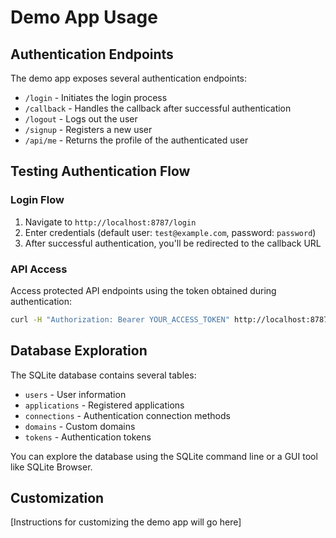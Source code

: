 # Demo App Usage

## Authentication Endpoints

The demo app exposes several authentication endpoints:

- `/login` - Initiates the login process
- `/callback` - Handles the callback after successful authentication
- `/logout` - Logs out the user
- `/signup` - Registers a new user
- `/api/me` - Returns the profile of the authenticated user

## Testing Authentication Flow

### Login Flow

1. Navigate to `http://localhost:8787/login`
2. Enter credentials (default user: `test@example.com`, password: `password`)
3. After successful authentication, you'll be redirected to the callback URL

### API Access

Access protected API endpoints using the token obtained during authentication:

```bash
curl -H "Authorization: Bearer YOUR_ACCESS_TOKEN" http://localhost:8787/api/me
```

## Database Exploration

The SQLite database contains several tables:

- `users` - User information
- `applications` - Registered applications
- `connections` - Authentication connection methods
- `domains` - Custom domains
- `tokens` - Authentication tokens

You can explore the database using the SQLite command line or a GUI tool like SQLite Browser.

## Customization

[Instructions for customizing the demo app will go here]
